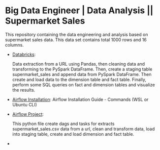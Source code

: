 # Big Data Engineer | Data Analysis || Supermarket Sales 
This repository containing the data engineering and analysis based on supermarket sales data. This data set contains total 1000 rows and 16 columns.

- [Databricks](https://community.cloud.databricks.com/editor/notebooks/1555998719271774?o=3974413111037568):

   Data extraction from a URL using Pandas, then cleaning data and transforming to the PySpark DataFrame. Then, create a staging table supermarket_sales and append data from PySpark DataFrame. Then create and load data to the dimension table and fact table. Finally, perform some SQL queries on fact and dimension tables and visualize the results. 
- [Airflow Installation](https://github.com/shamim-ice/Airflow_project/blob/main/airflow_installation-guide.md):
   Airflow Installation Guide - Commands (WSL or Ubuntu CLI)

- [Airflow Project](https://github.com/shamim-ice/Airflow_project/blob/main/dags/final_assignment.py):

   This python file create dags and tasks for extracts supermarket_sales.csv data from a url,  clean and transform data, load into staging table, create and load dimension and fact table.
- 


